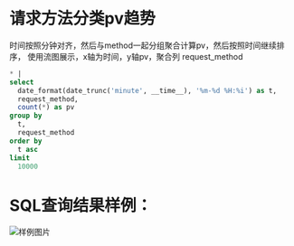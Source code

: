 # 请求方法分类pv趋势

时间按照分钟对齐，然后与method一起分组聚合计算pv，然后按照时间继续排序，
使用流图展示，x轴为时间，y轴pv，聚合列 request_method


```SQL
* |
select
  date_format(date_trunc('minute', __time__), '%m-%d %H:%i') as t,
  request_method,
  count(*) as pv
group by
  t,
  request_method
order by
  t asc
limit
  10000
```

# SQL查询结果样例：

![样例图片](http://slsconsole.oss-cn-hangzhou.aliyuncs.com/sql_sample/1584608600731slb-access-log-slb_layer7_access_center_client_pv_china_distribution.png)